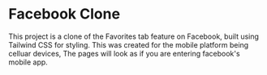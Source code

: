 # Facebook Clone

This project is a clone of the Favorites tab feature on Facebook, built using Tailwind CSS for styling. This was created for the mobile platform being celluar devices, The pages will look as if you are entering facebook's mobile app.
